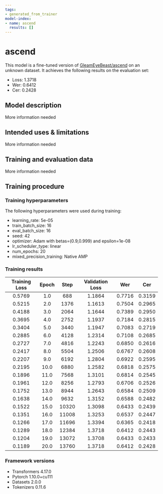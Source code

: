 ```yaml
---
tags:
- generated_from_trainer
model-index:
- name: ascend
  results: []
---
```


<!-- This model card has been generated automatically according to the information the Trainer had access to. You
should probably proofread and complete it, then remove this comment. -->

# ascend

This model is a fine-tuned version of [GleamEyeBeast/ascend](https://huggingface.co/GleamEyeBeast/ascend) on an unknown dataset.
It achieves the following results on the evaluation set:
- Loss: 1.3718
- Wer: 0.6412
- Cer: 0.2428

## Model description

More information needed

## Intended uses & limitations

More information needed

## Training and evaluation data

More information needed

## Training procedure

### Training hyperparameters

The following hyperparameters were used during training:
- learning_rate: 5e-05
- train_batch_size: 16
- eval_batch_size: 16
- seed: 42
- optimizer: Adam with betas=(0.9,0.999) and epsilon=1e-08
- lr_scheduler_type: linear
- num_epochs: 20
- mixed_precision_training: Native AMP

### Training results

| Training Loss | Epoch | Step  | Validation Loss | Wer    | Cer    |
|:-------------:|:-----:|:-----:|:---------------:|:------:|:------:|
| 0.5769        | 1.0   | 688   | 1.1864          | 0.7716 | 0.3159 |
| 0.5215        | 2.0   | 1376  | 1.1613          | 0.7504 | 0.2965 |
| 0.4188        | 3.0   | 2064  | 1.1644          | 0.7389 | 0.2950 |
| 0.3695        | 4.0   | 2752  | 1.1937          | 0.7184 | 0.2815 |
| 0.3404        | 5.0   | 3440  | 1.1947          | 0.7083 | 0.2719 |
| 0.2885        | 6.0   | 4128  | 1.2314          | 0.7108 | 0.2685 |
| 0.2727        | 7.0   | 4816  | 1.2243          | 0.6850 | 0.2616 |
| 0.2417        | 8.0   | 5504  | 1.2506          | 0.6767 | 0.2608 |
| 0.2207        | 9.0   | 6192  | 1.2804          | 0.6922 | 0.2595 |
| 0.2195        | 10.0  | 6880  | 1.2582          | 0.6818 | 0.2575 |
| 0.1896        | 11.0  | 7568  | 1.3101          | 0.6814 | 0.2545 |
| 0.1961        | 12.0  | 8256  | 1.2793          | 0.6706 | 0.2526 |
| 0.1752        | 13.0  | 8944  | 1.2643          | 0.6584 | 0.2509 |
| 0.1638        | 14.0  | 9632  | 1.3152          | 0.6588 | 0.2482 |
| 0.1522        | 15.0  | 10320 | 1.3098          | 0.6433 | 0.2439 |
| 0.1351        | 16.0  | 11008 | 1.3253          | 0.6537 | 0.2447 |
| 0.1266        | 17.0  | 11696 | 1.3394          | 0.6365 | 0.2418 |
| 0.1289        | 18.0  | 12384 | 1.3718          | 0.6412 | 0.2443 |
| 0.1204        | 19.0  | 13072 | 1.3708          | 0.6433 | 0.2433 |
| 0.1189        | 20.0  | 13760 | 1.3718          | 0.6412 | 0.2428 |


### Framework versions

- Transformers 4.17.0
- Pytorch 1.10.0+cu111
- Datasets 2.0.0
- Tokenizers 0.11.6
